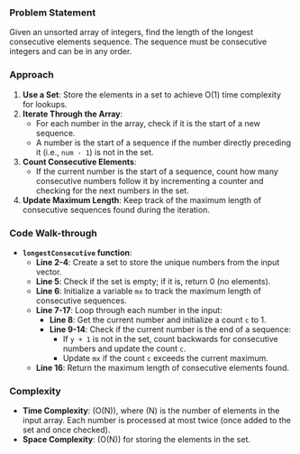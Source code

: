 ### Problem Statement
Given an unsorted array of integers, find the length of the longest consecutive elements sequence. The sequence must be consecutive integers and can be in any order.

### Approach
1. **Use a Set**: Store the elements in a set to achieve O(1) time complexity for lookups.
2. **Iterate Through the Array**:
   - For each number in the array, check if it is the start of a new sequence.
   - A number is the start of a sequence if the number directly preceding it (i.e., `num - 1`) is not in the set.
3. **Count Consecutive Elements**:
   - If the current number is the start of a sequence, count how many consecutive numbers follow it by incrementing a counter and checking for the next numbers in the set.
4. **Update Maximum Length**: Keep track of the maximum length of consecutive sequences found during the iteration.

### Code Walk-through
- **`longestConsecutive` function**:
  - **Line 2-4**: Create a set to store the unique numbers from the input vector.
  - **Line 5**: Check if the set is empty; if it is, return 0 (no elements).
  - **Line 6**: Initialize a variable `mx` to track the maximum length of consecutive sequences.
  - **Line 7-17**: Loop through each number in the input:
    - **Line 8**: Get the current number and initialize a count `c` to 1.
    - **Line 9-14**: Check if the current number is the end of a sequence:
      - If `y + 1` is not in the set, count backwards for consecutive numbers and update the count `c`.
      - Update `mx` if the count `c` exceeds the current maximum.
  - **Line 16**: Return the maximum length of consecutive elements found.

### Complexity
- **Time Complexity**: \(O(N)\), where \(N\) is the number of elements in the input array. Each number is processed at most twice (once added to the set and once checked).
- **Space Complexity**: \(O(N)\) for storing the elements in the set.
